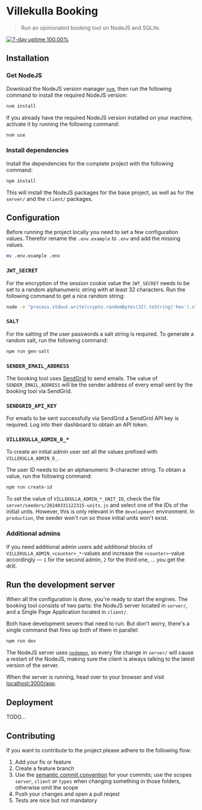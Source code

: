 # Villekulla Booking

> Run an opinionated booking tool on NodeJS and SQLite.

<a href="https://villekulla-nma.github.io/monitor-booking/history/booking"><img alt="7-day uptime 100.00%" src="https://img.shields.io/endpoint?url=https%3A%2F%2Fraw.githubusercontent.com%2Fvillekulla-nma%2Fmonitor-booking%2FHEAD%2Fapi%2Fbooking%2Fuptime-week.json"></a>

## Installation

### Get NodeJS

Download the NodeJS version manager [`nvm`](https://github.com/nvm-sh/nvm#readme), then run the
following command to install the required NodeJS version:

```sh
nvm install
```

If you already have the required NodeJS version installed on your machine, activate it by running
the following command:

```sh
nvm use
```

### Install dependencies

Install the dependencies for the complete project with the following command:

```sh
npm install
```

This will install the NodeJS packages for the base project, as well as for the `server/` and the
`client/` packages.

## Configuration

Before running the project locally you need to set a few configuration values. Therefor rename the
`.env.example` to `.env` and add the missing values.

```sh
mv .env.example .env
```

### `JWT_SECRET`

For the encryption of the session cookie value the `JWT_SECRET` needs to be set to a random
alphanumeric string with at least 32 characters. Run the following command to get a nice random
string:

```sh
node -e "process.stdout.write(crypto.randomBytes(32).toString('hex').slice(0, 32))"
```

### `SALT`

For the salting of the user passwords a salt string is required. To generate a random salt, run the
following command:

```sh
npm run gen-salt
```

### `SENDER_EMAIL_ADDRESS`

The booking tool uses [SendGrid](https://sendgrid.com/) to send emails. The value of
`SENDER_EMAIL_ADDRESS` will be the sender address of every email sent by the booking tool via
SendGrid.

### `SENDGRID_API_KEY`

For emails to be sent successfully via SendGrid a SendGrid API key is required. Log into their
dashboard to obtain an API token.

### `VILLEKULLA_ADMIN_0_*`

To create an initial admin user set all the values prefixed with `VILLEKULLA_ADMIN_0_`.

The user ID needs to be an alphanumeric 9-character string. To obtain a value, run the following
command:

```sh
npm run create-id
```

To set the value of `VILLEKULLA_ADMIN_*_UNIT_ID`, check the file
`server/seeders/20240331122315-units.js` and select one of the IDs of the initial units. However,
this is only relevant in the `development` environment. In `production`, the seeder won't run so
those initial units won't exist.

### Additional admins

If you need additional admin users add additional blocks of `VILLEKULLA_ADMIN_<counter>_*`-values
and increase the `<counter>`-value accordingly — `1` for the second admin, `2` for the third one, …
you get the drill.

## Run the development server

When all the configuration is done, you're ready to start the engines. The booking tool consists of
two parts: the NodeJS server located in `server/`, and a Single Page Application located in
`client/`.

Both have development severs that need to run. But don't worry, there's a single command that fires
up both of them in parallel:

```sh
npm run dev
```

The NodeJS server uses [`nodemon`](https://www.npmjs.com/package/nodemon), so every file change in
`server/` will cause a restart of the NodeJS, making sure the client is always talking to the latest
version of the server.

When the server is running, head over to your browser and visit
[localhost:3000/app](http://localhost:3000/app).

## Deployment

TODO…

## Contributing

If you want to contribute to the project please adhere to the following flow:

1. Add your fix or feature
2. Create a feature branch
3. Use the [semantic commit
   convention](https://gist.github.com/joshbuchea/6f47e86d2510bce28f8e7f42ae84c716) for your
   commits; use the scopes `server`, `client` or `types` when changing something in those folders,
   otherwise omit the scope
4. Push your changes and open a pull reqest
5. Tests are nice but not mandatory
